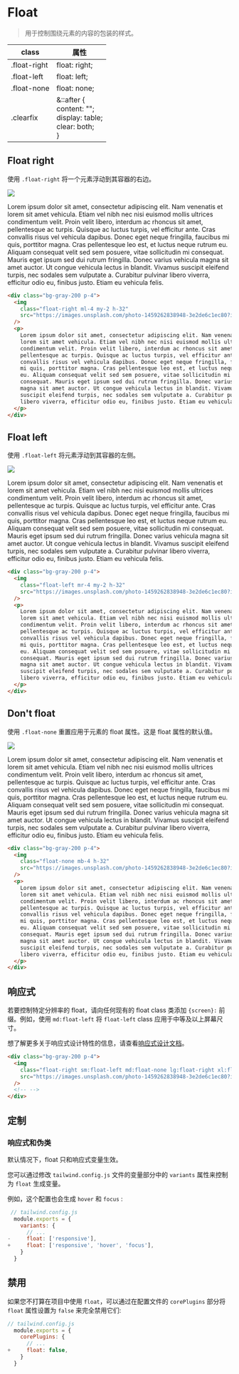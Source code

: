 # Float

> 用于控制围绕元素的内容的包装的样式。

| class        | 属性                                                                           |
| ------------ | ------------------------------------------------------------------------------ |
| .float-right | float: right;                                                                  |
| .float-left  | float: left;                                                                   |
| .float-none  | float: none;                                                                   |
| .clearfix    | &::after { <br/> content: ""; <br/> display: table; <br/> clear: both; <br/> } |

## Float right

使用 `.float-right` 将一个元素浮动到其容器的右边。

<div class="bg-gray-200 p-4">
  <img class="float-right ml-4 my-2 h-32" src="https://images.unsplash.com/photo-1459262838948-3e2de6c1ec80?ixlib=rb-1.2.1&ixid=eyJhcHBfaWQiOjEyMDd9&auto=format&fit=crop&w=800&q=80">
  <p>Lorem ipsum dolor sit amet, consectetur adipiscing elit. Nam venenatis et lorem sit amet vehicula. Etiam vel nibh nec nisi euismod mollis ultrices condimentum velit. Proin velit libero, interdum ac rhoncus sit amet, pellentesque ac turpis. Quisque ac luctus turpis, vel efficitur ante. Cras convallis risus vel vehicula dapibus. Donec eget neque fringilla, faucibus mi quis, porttitor magna. Cras pellentesque leo est, et luctus neque rutrum eu. Aliquam consequat velit sed sem posuere, vitae sollicitudin mi consequat. Mauris eget ipsum sed dui rutrum fringilla. Donec varius vehicula magna sit amet auctor. Ut congue vehicula lectus in blandit. Vivamus suscipit eleifend turpis, nec sodales sem vulputate a. Curabitur pulvinar libero viverra, efficitur odio eu, finibus justo. Etiam eu vehicula felis.</p>
</div>

```html
<div class="bg-gray-200 p-4">
  <img
    class="float-right ml-4 my-2 h-32"
    src="https://images.unsplash.com/photo-1459262838948-3e2de6c1ec80?ixlib=rb-1.2.1&ixid=eyJhcHBfaWQiOjEyMDd9&auto=format&fit=crop&w=800&q=80"
  />
  <p>
    Lorem ipsum dolor sit amet, consectetur adipiscing elit. Nam venenatis et
    lorem sit amet vehicula. Etiam vel nibh nec nisi euismod mollis ultrices
    condimentum velit. Proin velit libero, interdum ac rhoncus sit amet,
    pellentesque ac turpis. Quisque ac luctus turpis, vel efficitur ante. Cras
    convallis risus vel vehicula dapibus. Donec eget neque fringilla, faucibus
    mi quis, porttitor magna. Cras pellentesque leo est, et luctus neque rutrum
    eu. Aliquam consequat velit sed sem posuere, vitae sollicitudin mi
    consequat. Mauris eget ipsum sed dui rutrum fringilla. Donec varius vehicula
    magna sit amet auctor. Ut congue vehicula lectus in blandit. Vivamus
    suscipit eleifend turpis, nec sodales sem vulputate a. Curabitur pulvinar
    libero viverra, efficitur odio eu, finibus justo. Etiam eu vehicula felis.
  </p>
</div>
```

## Float left

使用 `.float-left` 将元素浮动到其容器的左侧。

<div class="bg-gray-200 p-4">
  <img class="float-left mr-4 my-2 h-32" src="https://images.unsplash.com/photo-1459262838948-3e2de6c1ec80?ixlib=rb-1.2.1&ixid=eyJhcHBfaWQiOjEyMDd9&auto=format&fit=crop&w=800&q=80">
  <p>Lorem ipsum dolor sit amet, consectetur adipiscing elit. Nam venenatis et lorem sit amet vehicula. Etiam vel nibh nec nisi euismod mollis ultrices condimentum velit. Proin velit libero, interdum ac rhoncus sit amet, pellentesque ac turpis. Quisque ac luctus turpis, vel efficitur ante. Cras convallis risus vel vehicula dapibus. Donec eget neque fringilla, faucibus mi quis, porttitor magna. Cras pellentesque leo est, et luctus neque rutrum eu. Aliquam consequat velit sed sem posuere, vitae sollicitudin mi consequat. Mauris eget ipsum sed dui rutrum fringilla. Donec varius vehicula magna sit amet auctor. Ut congue vehicula lectus in blandit. Vivamus suscipit eleifend turpis, nec sodales sem vulputate a. Curabitur pulvinar libero viverra, efficitur odio eu, finibus justo. Etiam eu vehicula felis.</p>
</div>

```html
<div class="bg-gray-200 p-4">
  <img
    class="float-left mr-4 my-2 h-32"
    src="https://images.unsplash.com/photo-1459262838948-3e2de6c1ec80?ixlib=rb-1.2.1&ixid=eyJhcHBfaWQiOjEyMDd9&auto=format&fit=crop&w=800&q=80"
  />
  <p>
    Lorem ipsum dolor sit amet, consectetur adipiscing elit. Nam venenatis et
    lorem sit amet vehicula. Etiam vel nibh nec nisi euismod mollis ultrices
    condimentum velit. Proin velit libero, interdum ac rhoncus sit amet,
    pellentesque ac turpis. Quisque ac luctus turpis, vel efficitur ante. Cras
    convallis risus vel vehicula dapibus. Donec eget neque fringilla, faucibus
    mi quis, porttitor magna. Cras pellentesque leo est, et luctus neque rutrum
    eu. Aliquam consequat velit sed sem posuere, vitae sollicitudin mi
    consequat. Mauris eget ipsum sed dui rutrum fringilla. Donec varius vehicula
    magna sit amet auctor. Ut congue vehicula lectus in blandit. Vivamus
    suscipit eleifend turpis, nec sodales sem vulputate a. Curabitur pulvinar
    libero viverra, efficitur odio eu, finibus justo. Etiam eu vehicula felis.
  </p>
</div>
```

## Don't float

使用 `.float-none` 重置应用于元素的 float 属性。这是 float 属性的默认值。

<div class="bg-gray-200 p-4">
  <img class="float-none mb-4 h-32" src="https://images.unsplash.com/photo-1459262838948-3e2de6c1ec80?ixlib=rb-1.2.1&ixid=eyJhcHBfaWQiOjEyMDd9&auto=format&fit=crop&w=800&q=80">
  <p>Lorem ipsum dolor sit amet, consectetur adipiscing elit. Nam venenatis et lorem sit amet vehicula. Etiam vel nibh nec nisi euismod mollis ultrices condimentum velit. Proin velit libero, interdum ac rhoncus sit amet, pellentesque ac turpis. Quisque ac luctus turpis, vel efficitur ante. Cras convallis risus vel vehicula dapibus. Donec eget neque fringilla, faucibus mi quis, porttitor magna. Cras pellentesque leo est, et luctus neque rutrum eu. Aliquam consequat velit sed sem posuere, vitae sollicitudin mi consequat. Mauris eget ipsum sed dui rutrum fringilla. Donec varius vehicula magna sit amet auctor. Ut congue vehicula lectus in blandit. Vivamus suscipit eleifend turpis, nec sodales sem vulputate a. Curabitur pulvinar libero viverra, efficitur odio eu, finibus justo. Etiam eu vehicula felis.</p>
</div>

```html
<div class="bg-gray-200 p-4">
  <img
    class="float-none mb-4 h-32"
    src="https://images.unsplash.com/photo-1459262838948-3e2de6c1ec80?ixlib=rb-1.2.1&ixid=eyJhcHBfaWQiOjEyMDd9&auto=format&fit=crop&w=800&q=80"
  />
  <p>
    Lorem ipsum dolor sit amet, consectetur adipiscing elit. Nam venenatis et
    lorem sit amet vehicula. Etiam vel nibh nec nisi euismod mollis ultrices
    condimentum velit. Proin velit libero, interdum ac rhoncus sit amet,
    pellentesque ac turpis. Quisque ac luctus turpis, vel efficitur ante. Cras
    convallis risus vel vehicula dapibus. Donec eget neque fringilla, faucibus
    mi quis, porttitor magna. Cras pellentesque leo est, et luctus neque rutrum
    eu. Aliquam consequat velit sed sem posuere, vitae sollicitudin mi
    consequat. Mauris eget ipsum sed dui rutrum fringilla. Donec varius vehicula
    magna sit amet auctor. Ut congue vehicula lectus in blandit. Vivamus
    suscipit eleifend turpis, nec sodales sem vulputate a. Curabitur pulvinar
    libero viverra, efficitur odio eu, finibus justo. Etiam eu vehicula felis.
  </p>
</div>
```

## 响应式

若要控制特定分辨率的 float，请向任何现有的 float class 类添加 `{screen}:` 前缀。例如，使用 `md:float-left` 将 `float-left` class 应用于中等及以上屏幕尺寸。

想了解更多关于响应式设计特性的信息，请查看[响应式设计文档](https://tailwindcss.com/docs/responsive-design)。

```html
<div class="bg-gray-200 p-4">
  <img
    class="float-right sm:float-left md:float-none lg:float-right xl:float-left m-2 h-32"
    src="https://images.unsplash.com/photo-1459262838948-3e2de6c1ec80?ixlib=rb-1.2.1&ixid=eyJhcHBfaWQiOjEyMDd9&auto=format&fit=crop&w=800&q=80"
  />
  <!-- -->
</div>
```

## 定制

### 响应式和伪类

默认情况下，float 只和响应式变量生效。

您可以通过修改 `tailwind.config.js` 文件的变量部分中的 `variants` 属性来控制为 `float` 生成变量。

例如，这个配置也会生成 `hover` 和 `focus` :

```js
 // tailwind.config.js
  module.exports = {
    variants: {
      // ...
-     float: ['responsive'],
+     float: ['responsive', 'hover', 'focus'],
    }
  }
```

## 禁用

如果您不打算在项目中使用 `float`，可以通过在配置文件的 `corePlugins` 部分将 `float` 属性设置为 `false` 来完全禁用它们:

```js
// tailwind.config.js
  module.exports = {
    corePlugins: {
      // ...
+     float: false,
    }
  }
```
